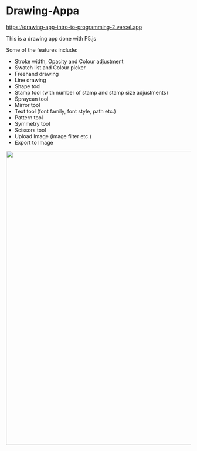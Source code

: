 # Drawing-Appa

https://drawing-app-intro-to-programming-2.vercel.app

This is a drawing app done with P5.js

Some of the features include:
* Stroke width, Opacity and Colour adjustment
* Swatch list and Colour picker
* Freehand drawing
* Line drawing
* Shape tool
* Stamp tool (with number of stamp and stamp size adjustments)
* Spraycan tool
* Mirror tool
* Text tool (font family, font style, path etc.)
* Pattern tool
* Symmetry tool
* Scissors tool
* Upload Image (image filter etc.)
* Export to Image

<kbd><img src="https://user-images.githubusercontent.com/62084317/225932882-535cea3a-a22d-484e-ad3a-199b349dee63.png" width="800"></kbd>
